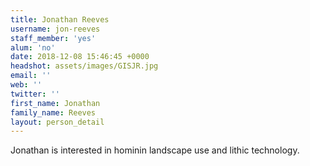 ```yaml
---
title: Jonathan Reeves
username: jon-reeves
staff_member: 'yes'
alum: 'no'
date: 2018-12-08 15:46:45 +0000
headshot: assets/images/GISJR.jpg
email: ''
web: ''
twitter: ''
first_name: Jonathan
family_name: Reeves
layout: person_detail
---
```

Jonathan is interested in hominin landscape use and lithic technology.